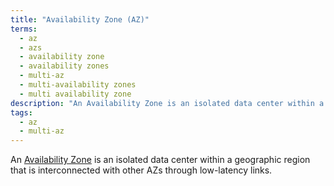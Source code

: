 ```yaml
---
title: "Availability Zone (AZ)"
terms:
  - az
  - azs
  - availability zone
  - availability zones
  - multi-az
  - multi-availability zones
  - multi availability zone
description: "An Availability Zone is an isolated data center within a geographic region that is interconnected with other AZs through low-latency links."
tags:
  - az
  - multi-az
---
```


An [Availability Zone](https://docs.aws.amazon.com/AWSEC2/latest/UserGuide/using-regions-availability-zones.html#concepts-availability-zones) is an isolated data center within a geographic region that is interconnected with other AZs through low-latency links.